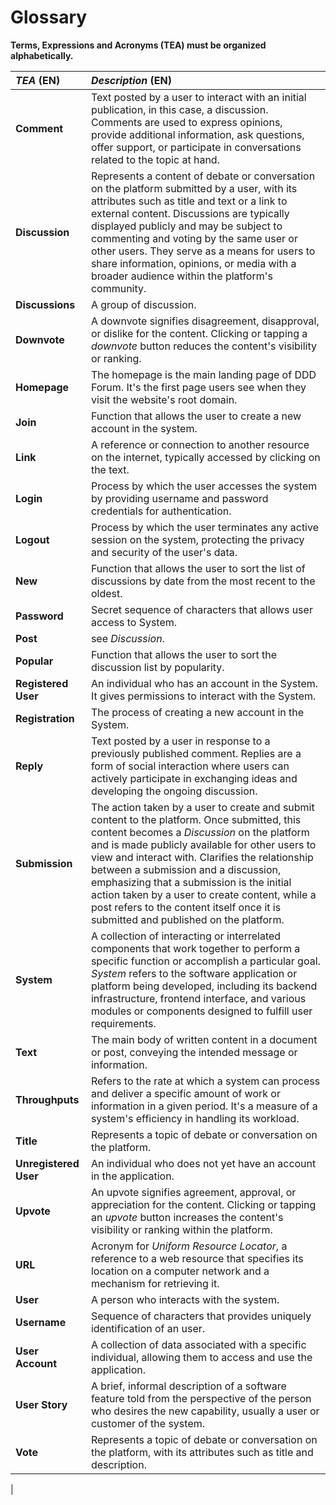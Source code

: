 # Glossary

**Terms, Expressions and Acronyms (TEA) must be organized alphabetically.**

| **_TEA_** (EN)        | **_Description_** (EN)                                                                                                                                                                                                                                                                                                                                                                                                                                                        |
| :-------------------- | :---------------------------------------------------------------------------------------------------------------------------------------------------------------------------------------------------------------------------------------------------------------------------------------------------------------------------------------------------------------------------------------------------------------------------------------------------------------------------- |
| **Comment**           | Text posted by a user to interact with an initial publication, in this case, a discussion. Comments are used to express opinions, provide additional information, ask questions, offer support, or participate in conversations related to the topic at hand.                                                                                                                                                                                                                 |
| **Discussion**        | Represents a content of debate or conversation on the platform submitted by a user, with its attributes such as title and text or a link to external content. Discussions are typically displayed publicly and may be subject to commenting and voting by the same user or other users. They serve as a means for users to share information, opinions, or media with a broader audience within the platform's community.                                                     |
| **Discussions**       | A group of discussion.                                                                                                                                                                                                                                                                                                                                                                                                                                                        |
| **Downvote**          | A downvote signifies disagreement, disapproval, or dislike for the content. Clicking or tapping a _downvote_ button reduces the content's visibility or ranking.                                                                                                                                                                                                                                                                                                              |
| **Homepage**          | The homepage is the main landing page of DDD Forum. It's the first page users see when they visit the website's root domain.                                                                                                                                                                                                                                                                                                                                                  |
| **Join**              | Function that allows the user to create a new account in the system.                                                                                                                                                                                                                                                                                                                                                                                                          |
| **Link**              | A reference or connection to another resource on the internet, typically accessed by clicking on the text.                                                                                                                                                                                                                                                                                                                                                                    |
| **Login**             | Process by which the user accesses the system by providing username and password credentials for authentication.                                                                                                                                                                                                                                                                                                                                                              |
| **Logout**            | Process by which the user terminates any active session on the system, protecting the privacy and security of the user's data.                                                                                                                                                                                                                                                                                                                                                |
| **New**               | Function that allows the user to sort the list of discussions by date from the most recent to the oldest.                                                                                                                                                                                                                                                                                                                                                                     |
| **Password**          | Secret sequence of characters that allows user access to System.                                                                                                                                                                                                                                                                                                                                                                                                              |
| **Post**              | see _Discussion_.                                                                                                                                                                                                                                                                                                                                                                                                                                                             |
| **Popular**           | Function that allows the user to sort the discussion list by popularity.                                                                                                                                                                                                                                                                                                                                                                                                      |
| **Registered User**   | An individual who has an account in the System. It gives permissions to interact with the System.                                                                                                                                                                                                                                                                                                                                                                             |
| **Registration**      | The process of creating a new account in the System.                                                                                                                                                                                                                                                                                                                                                                                                                          |
| **Reply**             | Text posted by a user in response to a previously published comment. Replies are a form of social interaction where users can actively participate in exchanging ideas and developing the ongoing discussion.                                                                                                                                                                                                                                                                 |
| **Submission**        | The action taken by a user to create and submit content to the platform. Once submitted, this content becomes a _Discussion_ on the platform and is made publicly available for other users to view and interact with. Clarifies the relationship between a submission and a discussion, emphasizing that a submission is the initial action taken by a user to create content, while a post refers to the content itself once it is submitted and published on the platform. |
| **System**            | A collection of interacting or interrelated components that work together to perform a specific function or accomplish a particular goal. _System_ refers to the software application or platform being developed, including its backend infrastructure, frontend interface, and various modules or components designed to fulfill user requirements.                                                                                                                         |
| **Text**              | The main body of written content in a document or post, conveying the intended message or information.                                                                                                                                                                                                                                                                                                                                                                        |
| **Throughputs**       | Refers to the rate at which a system can process and deliver a specific amount of work or information in a given period. It's a measure of a system's efficiency in handling its workload.                                                                                                                                                                                                                                                                                    |
| **Title**             | Represents a topic of debate or conversation on the platform.                                                                                                                                                                                                                                                                                                                                                                                                                 |
| **Unregistered User** | An individual who does not yet have an account in the application.                                                                                                                                                                                                                                                                                                                                                                                                            |
| **Upvote**            | An upvote signifies agreement, approval, or appreciation for the content. Clicking or tapping an _upvote_ button increases the content's visibility or ranking within the platform.                                                                                                                                                                                                                                                                                           |
| **URL**               | Acronym for _Uniform Resource Locator_, a reference to a web resource that specifies its location on a computer network and a mechanism for retrieving it.                                                                                                                                                                                                                                                                                                                    |
| **User**              | A person who interacts with the system.                                                                                                                                                                                                                                                                                                                                                                                                                                       |
| **Username**          | Sequence of characters that provides uniquely identification of an user.                                                                                                                                                                                                                                                                                                                                                                                                      |
| **User Account**      | A collection of data associated with a specific individual, allowing them to access and use the application.                                                                                                                                                                                                                                                                                                                                                                  |
| **User Story**        | A brief, informal description of a software feature told from the perspective of the person who desires the new capability, usually a user or customer of the system.                                                                                                                                                                                                                                                                                                         |
| **Vote**              | Represents a topic of debate or conversation on the platform, with its attributes such as title and description.                                                                                                                                                                                                                                                                                                                                                              |

|
